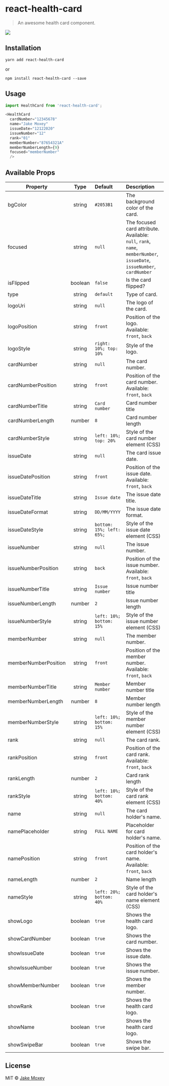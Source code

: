 # react-health-card

> An awesome health card component.

![](https://i.imgur.com/5SR05iw.gif)

## Installation

`yarn add react-health-card`

or

`npm install react-health-card --save`

## Usage

```javascript
import HealthCard from 'react-health-card';

<HealthCard
  cardNumber="12345678"
  name="Jake Moxey"
  issueDate="12122020"
  issueNumber="12"
  rank="01"
  memberNumber="87654321A"
  memberNumberLength={9}
  focused="memberNumber"
  />
```

## Available Props

| Property        | Type            | Default  | Description |
| ----------------|:---------------:| :------------|:-------------|
| bgColor         | string | `#2053B1` | The background color of the card. |
| focused | string | `null` | The focused card attribute. Available: `null`, `rank`, `name`, `memberNumber`, `issueDate`, `issueNumber`, `cardNumber` 
| isFlipped | boolean | `false` | Is the card flipped? 
| type | string | `default` | Type of card.
| logoUri | string | `null` | The logo of the card.
| logoPosition | string | `front` | Position of the logo. Available: `front`, `back`
| logoStyle | string | `right: 10%; top: 10%` | Style of the logo.
| cardNumber | string | `null` | The card number.
| cardNumberPosition | string | `front` | Position of the card number. Available: `front`, `back`
| cardNumberTitle | string | `Card number` | Card number title
| cardNumberLength | number | `8` | Card number length
| cardNumberStyle | string | `left: 10%; top: 20%` | Style of the card number element (CSS)
| issueDate | string | `null` | The card issue date.
| issueDatePosition | string | `front` | Position of the issue date. Available: `front`, `back`
| issueDateTitle | string | `Issue date` | The issue date title.
| issueDateFormat | string | `DD/MM/YYYY` | The issue date format.
| issueDateStyle | string | `bottom: 15%; left: 65%;` | Style of the issue date element (CSS)
| issueNumber | string | `null` | The issue number.
| issueNumberPosition | string | `back` | Position of the issue number. Available: `front`, `back`
| issueNumberTitle | string | `Issue number` | Issue number title
| issueNumberLength | number | `2` | Issue number length
| issueNumberStyle | string | `left: 10%; bottom: 15%` | Style of the issue number element (CSS)
| memberNumber | string | `null` | The member number.
| memberNumberPosition | string | `front` | Position of the member number. Available: `front`, `back`
| memberNumberTitle | string | `Member number` | Member number title
| memberNumberLength | number | `8` | Member number length
| memberNumberStyle | string | `left: 10%; bottom: 15%` | Style of the member number element (CSS)
| rank | string | `null` | The card rank.
| rankPosition | string | `front` | Position of the card rank. Available: `front`, `back`
| rankLength | number | `2` | Card rank length
| rankStyle | string | `left: 10%; bottom: 40%` | Style of the card rank element (CSS)
| name | string | `null` | The card holder's name.
| namePlaceholder | string | `FULL NAME` | Placeholder for card holder's name.
| namePosition | string | `front` | Position of the card holder's name. Available: `front`, `back`
| nameLength | number | `2` | Name length
| nameStyle | string | `left: 20%; bottom: 40%` | Style of the card holder's name element (CSS)
| showLogo | boolean | `true` | Shows the health card logo.
| showCardNumber | boolean | `true` | Shows the card number.
| showIssueDate | boolean | `true` | Shows the issue date.
| showIssueNumber | boolean | `true` | Shows the issue number.
| showMemberNumber | boolean | `true` | Shows the member number.
| showRank | boolean | `true` | Shows the health card logo.
| showName | boolean | `true` | Shows the health card logo.
| showSwipeBar | boolean | `true` | Shows the swipe bar.

## License

MIT © [Jake Moxey](https://github.com/jxom)
